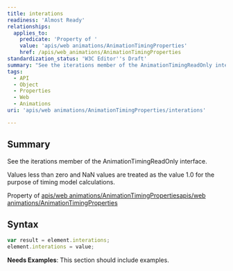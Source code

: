```yaml
---
title: interations
readiness: 'Almost Ready'
relationships:
  applies_to:
    predicate: 'Property of '
    value: 'apis/web animations/AnimationTimingProperties'
    href: /apis/web_animations/AnimationTimingProperties
standardization_status: 'W3C Editor''s Draft'
summary: "See the iterations member of the AnimationTimingReadOnly interface.\n"
tags:
  - API
  - Object
  - Properties
  - Web
  - Animations
uri: 'apis/web animations/AnimationTimingProperties/interations'

---
```

## Summary

See the iterations member of the AnimationTimingReadOnly interface.

Values less than zero and NaN values are treated as the value 1.0 for the purpose of timing model calculations.

Property of [apis/web animations/AnimationTimingProperties](/apis/web_animations/AnimationTimingProperties)[apis/web animations/AnimationTimingProperties](/apis/web_animations/AnimationTimingProperties)

## Syntax

``` js
var result = element.interations;
element.interations = value;
```

**Needs Examples**: This section should include examples.

